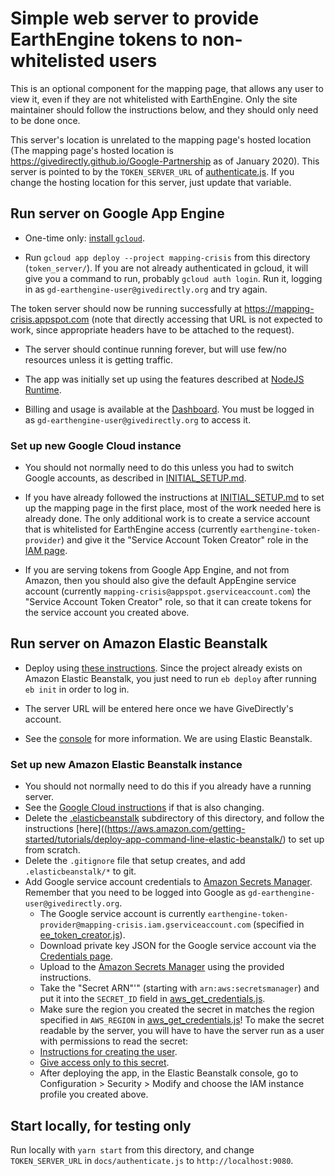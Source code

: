 # Simple web server to provide EarthEngine tokens to non-whitelisted users

This is an optional component for the mapping page, that allows any user to view
it, even if they are not whitelisted with EarthEngine. Only the site maintainer
should follow the instructions below, and they should only need to be done once.

This server's location is unrelated to the mapping page's hosted location (The
mapping page's hosted location is
https://givedirectly.github.io/Google-Partnership as of January 2020). This
server is pointed to by the `TOKEN_SERVER_URL` of [authenticate.js](../docs/authenticate.js). If you
change the hosting location for this server, just update that variable.

## Run server on Google App Engine

*  One-time only: [install `gcloud`](https://cloud.google.com/sdk/docs/).

*  Run `gcloud app deploy --project mapping-crisis` from this directory
(`token_server/`). If you are not already authenticated in gcloud, it will give
you a command to run, probably `gcloud auth login`. Run it, logging in as
`gd-earthengine-user@givedirectly.org` and try again.

  The token server should now be running successfully at
  https://mapping-crisis.appspot.com (note that directly accessing that URL is
  not expected to work, since appropriate headers have to be attached to the
  request).

*  The server should continue running forever, but will use few/no resources
unless it is getting traffic.

*  The app was initially set up using the features described at
[NodeJS Runtime](https://cloud.google.com/appengine/docs/standard/nodejs/runtime).

*  Billing and usage is available at the
[Dashboard](https://console.cloud.google.com/appengine?folder=&organizationId=838088520005&project=mapping-crisis).
You must be logged in as `gd-earthengine-user@givedirectly.org` to access it.

### Set up new Google Cloud instance

*  You should not normally need to do this unless you had to switch Google
   accounts, as described in [INITIAL_SETUP.md](../docs/INITIAL_SETUP.md).
*  If you have already followed the instructions at
   [INITIAL_SETUP.md](../docs/INITIAL_SETUP.md) to set up the mapping page in
   the first place, most of the work needed here is already done. The only
   additional work is to create a service account that is whitelisted for
   EarthEngine access (currently `earthengine-token-provider`) and give it the
   "Service Account Token Creator" role in the
   [IAM page](https://console.developers.google.com/iam-admin/iam?project=mapping-crisis).

*  If you are serving tokens from Google App Engine, and not from Amazon, then
   you should also give the default AppEngine service account (currently
   `mapping-crisis@appspot.gserviceaccount.com`) the "Service Account Token
   Creator" role, so that it can create tokens for the service account you
   created above.

## Run server on Amazon Elastic Beanstalk

*  Deploy using
   [these instructions](https://aws.amazon.com/getting-started/tutorials/deploy-app-command-line-elastic-beanstalk/).
   Since the project already exists on Amazon Elastic Beanstalk, you just need
   to run `eb deploy` after running `eb init` in order to log in.

*  The server URL will be entered here once we have GiveDirectly's account.

*  See the [console](https://console.aws.amazon.com/) for more information. We
   are using Elastic Beanstalk.

### Set up new Amazon Elastic Beanstalk instance

*  You should not normally need to do this if you already have a running server.
*  See the [Google Cloud instructions](#set-up-new-google-cloud-instance) if
   that is also changing.
*  Delete the [.elasticbeanstalk](./.elasticbeanstalk) subdirectory of this
   directory, and follow the  instructions
   [here]((https://aws.amazon.com/getting-started/tutorials/deploy-app-command-line-elastic-beanstalk/)
   to set up from scratch.
*  Delete the `.gitignore` file that setup creates, and add
   `.elasticbeanstalk/*` to git.
*  Add Google service account credentials to
   [Amazon Secrets Manager](https://aws.amazon.com/secrets-manager/getting-started/).
   Remember that you need to be logged into Google as
   `gd-earthengine-user@givedirectly.org`.
     -  The Google service account is currently
        `earthengine-token-provider@mapping-crisis.iam.gserviceaccount.com`
        (specified in [ee_token_creator.js](./ee_token_creator.js)).
     -  Download private key JSON for the Google service account via the
        [Credentials page](https://console.developers.google.com/apis/credentials?project=mapping-crisis).
     -  Upload to the [Amazon Secrets Manager](https://aws.amazon.com/secrets-manager/getting-started/)
        using the provided instructions.
     -  Take the "Secret ARN"'" (starting with `arn:aws:secretsmanager`) and put
        it into the `SECRET_ID` field in
        [aws_get_credentials.js](./aws_get_credentials.js).
     - Make sure the region you created the secret in matches the region
       specified in `AWS_REGION` in
       [aws_get_credentials.js](./aws_get_credentials.js)! 
   To make the secret readable by the server, you will have to have the server
   run as a user with permissions to read the secret:
     -  [Instructions for creating the user](https://docs.aws.amazon.com/elasticbeanstalk/latest/dg/iam-instanceprofile.html#iam-instanceprofile-create).
     -  [Give access only to this secret](https://docs.aws.amazon.com/secretsmanager/latest/userguide/auth-and-access_identity-based-policies.html#permissions_grant-limited-resources).
     -  After deploying the app, in the Elastic Beanstalk console, go to
        Configuration > Security > Modify and choose the IAM instance profile
        you created above.

## Start locally, for testing only

Run locally with `yarn start` from this directory, and change `TOKEN_SERVER_URL` in
`docs/authenticate.js` to `http://localhost:9080`.
